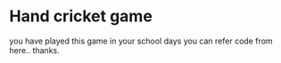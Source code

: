 # Hand cricket game

you have played this game in your school days 
you can refer code from here.. 
thanks.

